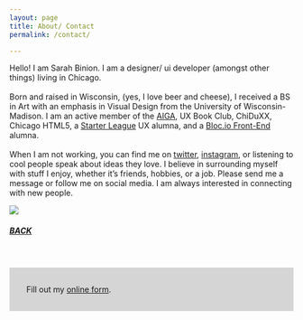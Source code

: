 ```yaml
---
layout: page
title: About/ Contact
permalink: /contact/

---
```

<div>
    <p class="contact-page .column.half">
    Hello! I am Sarah Binion. I am a designer/ ui developer (amongst other things) living in Chicago. 
    <br><br>
    Born and raised in Wisconsin, (yes, I love beer and cheese), I received a BS in Art with an emphasis in Visual Design from the University of Wisconsin-Madison. I am an active member of the <a href="http://portfolios.aiga.org/sarahbinion">AIGA</a>, UX Book Club, ChiDuXX, Chicago HTML5, a <a href="http://www.starterleague.com/">Starter League</a> UX alumna, and a <a href="http://www.bloc.io/frontend-development-bootcamp">Bloc.io Front-End</a> alumna. 
    <br><br>
    When I am not working, you can find me on <a href="http://twitter.com/SrhBinion">twitter</a>, <a href="http://www.instagram.com/srhbinion/">instagram</a>, or listening to cool people speak about ideas they love. I believe in surrounding myself with stuff I enjoy, whether it’s friends, hobbies, or a job. Please send me a message or follow me on social media. I am always interested in connecting with new people.
    </p>
    <p class="contact-page .column.half">
        <img src="/img/claw.png">
    </p>
</div>
<h5 class="back-btn">
    <a href="{{ site.baseurl }}/">BACK</a>
</h5>
<br>
<br>
<div id="wufoo-z1rhkn9q14cgznu"  style="background-color: #d5d5d5; padding: 30px;">
Fill out my <a href="https://srhbinion.wufoo.com/forms/z1rhkn9q14cgznu">online form</a>.
</div>
<script type="text/javascript">var z1rhkn9q14cgznu;(function(d, t) {
var s = d.createElement(t), options = {
'userName':'srhbinion',
'formHash':'z1rhkn9q14cgznu',
'autoResize':true,
'height':'497',
'async':true,
'host':'wufoo.com',
'header':'show',
'ssl':true};
s.src = ('https:' == d.location.protocol ? 'https://' : 'http://') + 'www.wufoo.com/scripts/embed/form.js';
s.onload = s.onreadystatechange = function() {
var rs = this.readyState; if (rs) if (rs != 'complete') if (rs != 'loaded') return;
try { z1rhkn9q14cgznu = new WufooForm();z1rhkn9q14cgznu.initialize(options);z1rhkn9q14cgznu.display(); } catch (e) {}};
var scr = d.getElementsByTagName(t)[0], par = scr.parentNode; par.insertBefore(s, scr);
})(document, 'script');
</script>
